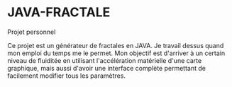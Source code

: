# JAVA-FRACTALE

Projet personnel

Ce projet est un générateur de fractales en JAVA.
Je travail dessus quand mon emploi du temps me le permet. Mon objectif est d'arriver à un certain niveau de fluiditée en utilisant l'accélération matérielle
d'une carte graphique, mais aussi d'avoir une interface complète permettant de facilement modifier tous les paramètres.
